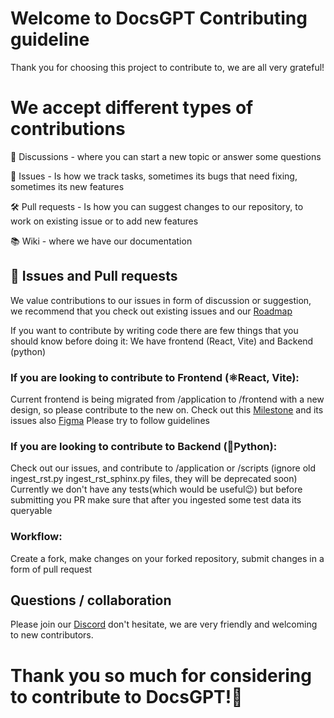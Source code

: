 # Welcome to DocsGPT Contributing guideline

Thank you for choosing this project to contribute to, we are all very grateful!

# We accept different types of contributions

📣 Discussions - where you can start a new topic or answer some questions

🐞 Issues - Is how we track tasks, sometimes its bugs that need fixing, sometimes its new features

🛠️ Pull requests - Is how you can suggest changes to our repository, to work on existing issue or to add new features

📚 Wiki - where we have our documentation


## 🐞 Issues and Pull requests

We value contributions to our issues in form of discussion or suggestion, we recommend that you check out existing issues and our [Roadmap](https://github.com/orgs/arc53/projects/2)

If you want to contribute by writing code there are few things that you should know before doing it:
We have frontend (React, Vite) and Backend (python)

### If you are looking to contribute to Frontend (⚛️React, Vite):
Current frontend is being migrated from /application to /frontend with a new design, so please contribute to the new on. Check out this [Milestone](https://github.com/arc53/DocsGPT/milestone/1) and its issues also [Figma](https://www.figma.com/file/OXLtrl1EAy885to6S69554/DocsGPT?node-id=0%3A1&t=hjWVuxRg9yi5YkJ9-1)
Please try to follow guidelines


### If you are looking to contribute to Backend (🐍Python):
Check out our issues, and contribute to /application or /scripts (ignore old  ingest_rst.py ingest_rst_sphinx.py files, they will be deprecated soon)
Currently we don't have any tests(which would be useful😉) but before submitting you PR make sure that after you ingested some test data its queryable

### Workflow:
Create a fork, make changes on your forked repository, submit changes in a form of pull request

## Questions / collaboration
Please join our [Discord](https://discord.gg/n5BX8dh8rU) don't hesitate, we are very friendly and welcoming to new contributors.

# Thank you so much for considering to contribute to DocsGPT!🙏
